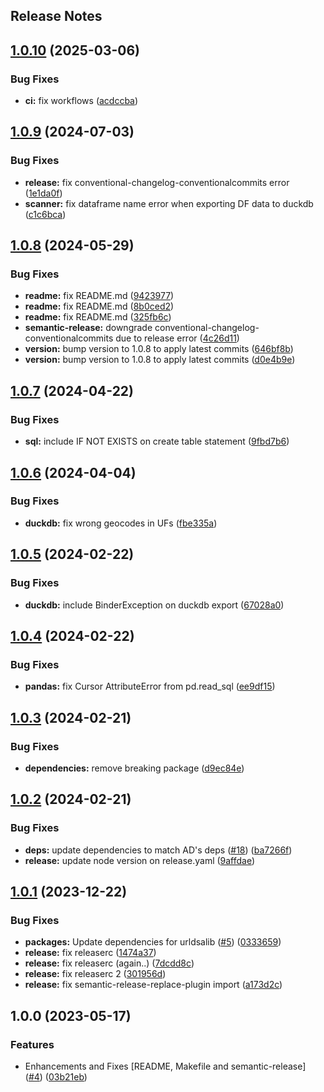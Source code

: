Release Notes
---

## [1.0.10](https://github.com/AlertaDengue/episcanner-downloader/compare/1.0.9...1.0.10) (2025-03-06)

### Bug Fixes

* **ci:** fix workflows ([acdccba](https://github.com/AlertaDengue/episcanner-downloader/commit/acdccba726e10dcbe74dedb70fddaea4f730b650))

## [1.0.9](https://github.com/AlertaDengue/episcanner-downloader/compare/1.0.8...1.0.9) (2024-07-03)

### Bug Fixes

* **release:** fix conventional-changelog-conventionalcommits error ([1e1da0f](https://github.com/AlertaDengue/episcanner-downloader/commit/1e1da0f9ef20f2bdcb13ca05c1bf87ad4cbbcf96))
* **scanner:** fix dataframe name error when exporting DF data to duckdb ([c1c6bca](https://github.com/AlertaDengue/episcanner-downloader/commit/c1c6bcaf5bb388df094901a014d933a471603100))

## [1.0.8](https://github.com/AlertaDengue/episcanner-downloader/compare/1.0.7...1.0.8) (2024-05-29)


### Bug Fixes

* **readme:** fix README.md ([9423977](https://github.com/AlertaDengue/episcanner-downloader/commit/94239772eda587c228560c91b3b54a0567c46152))
* **readme:** fix README.md ([8b0ced2](https://github.com/AlertaDengue/episcanner-downloader/commit/8b0ced224666fd912b711f1947feabf9b8b422d8))
* **readme:** fix README.md ([325fb6c](https://github.com/AlertaDengue/episcanner-downloader/commit/325fb6c82d9db32ec79e57bbc6b593614bca8239))
* **semantic-release:** downgrade conventional-changelog-conventionalcommits due to release error ([4c26d11](https://github.com/AlertaDengue/episcanner-downloader/commit/4c26d11c24fd09e3fcc9a48e382583eaf430e63b))
* **version:** bump version to 1.0.8 to apply latest commits ([646bf8b](https://github.com/AlertaDengue/episcanner-downloader/commit/646bf8b0449c21bba0d89ffb23dc553774f94bd5))
* **version:** bump version to 1.0.8 to apply latest commits ([d0e4b9e](https://github.com/AlertaDengue/episcanner-downloader/commit/d0e4b9eee27c513d02b4cc7d9fc9923f30680531))

## [1.0.7](https://github.com/AlertaDengue/episcanner-downloader/compare/1.0.6...1.0.7) (2024-04-22)


### Bug Fixes

* **sql:** include IF NOT EXISTS on create table statement ([9fbd7b6](https://github.com/AlertaDengue/episcanner-downloader/commit/9fbd7b612bb39c133a5a0e5d94a376ac47bf65c7))

## [1.0.6](https://github.com/AlertaDengue/episcanner-downloader/compare/1.0.5...1.0.6) (2024-04-04)


### Bug Fixes

* **duckdb:** fix wrong geocodes in UFs ([fbe335a](https://github.com/AlertaDengue/episcanner-downloader/commit/fbe335a4c69de2305d2167732e3023b947d6089f))

## [1.0.5](https://github.com/AlertaDengue/episcanner-downloader/compare/1.0.4...1.0.5) (2024-02-22)


### Bug Fixes

* **duckdb:** include BinderException on duckdb export ([67028a0](https://github.com/AlertaDengue/episcanner-downloader/commit/67028a0d027fb8cb27772bc90ba7728413109cbf))

## [1.0.4](https://github.com/AlertaDengue/episcanner-downloader/compare/1.0.3...1.0.4) (2024-02-22)


### Bug Fixes

* **pandas:** fix Cursor AttributeError from pd.read_sql ([ee9df15](https://github.com/AlertaDengue/episcanner-downloader/commit/ee9df15f6520942899ba2bddeafd5126b87c5417))

## [1.0.3](https://github.com/AlertaDengue/episcanner-downloader/compare/1.0.2...1.0.3) (2024-02-21)


### Bug Fixes

* **dependencies:** remove breaking package ([d9ec84e](https://github.com/AlertaDengue/episcanner-downloader/commit/d9ec84e68d51fcbcc804025a27bfebe8ced9d8f5))

## [1.0.2](https://github.com/AlertaDengue/episcanner-downloader/compare/1.0.1...1.0.2) (2024-02-21)


### Bug Fixes

* **deps:** update dependencies to match AD's deps ([#18](https://github.com/AlertaDengue/episcanner-downloader/issues/18)) ([ba7266f](https://github.com/AlertaDengue/episcanner-downloader/commit/ba7266f638d410b2d41e4568688ff131ade3898e))
* **release:** update node version on release.yaml ([9affdae](https://github.com/AlertaDengue/episcanner-downloader/commit/9affdaefdd39dcb97b8d1dfa5604ffd45a6b2b1e))

## [1.0.1](https://github.com/AlertaDengue/episcanner-downloader/compare/1.0.0...1.0.1) (2023-12-22)


### Bug Fixes

* **packages:** Update dependencies for urldsalib ([#5](https://github.com/AlertaDengue/episcanner-downloader/issues/5)) ([0333659](https://github.com/AlertaDengue/episcanner-downloader/commit/033365960031d2d09ad46903f3783b1ca3863adf))
* **release:** fix releaserc ([1474a37](https://github.com/AlertaDengue/episcanner-downloader/commit/1474a3738efa0ac1289016f9859c1f3218ee1186))
* **release:** fix releaserc (again..) ([7dcdd8c](https://github.com/AlertaDengue/episcanner-downloader/commit/7dcdd8c9bc4a13935ffe9a5e48167209e929825b))
* **release:** fix releaserc 2 ([301956d](https://github.com/AlertaDengue/episcanner-downloader/commit/301956dde84d13c01ac23efa57f77dffc037541a))
* **release:** fix semantic-release-replace-plugin import ([a173d2c](https://github.com/AlertaDengue/episcanner-downloader/commit/a173d2c093a41237531342520bde9bc10cd972f8))

## 1.0.0 (2023-05-17)


### Features

* Enhancements and Fixes [README, Makefile and semantic-release] ([#4](https://github.com/AlertaDengue/episcanner-downloader/issues/4)) ([03b21eb](https://github.com/AlertaDengue/episcanner-downloader/commit/03b21ebac959e194871e0668e7836bce301fa630))

